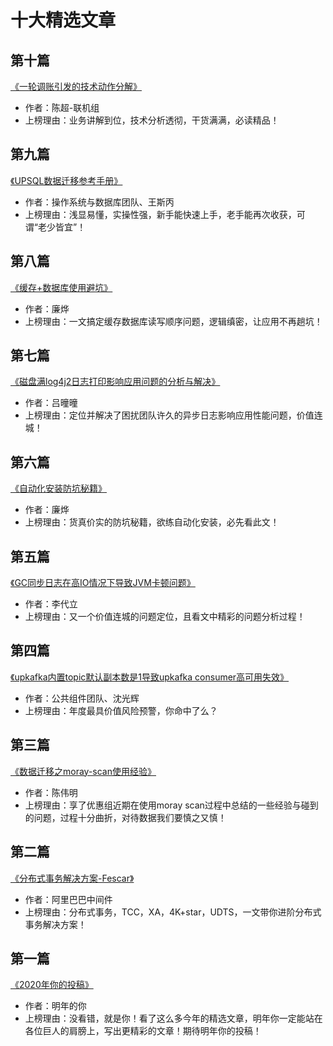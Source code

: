 # 十大精选文章
## 第十篇
[《一轮调账引发的技术动作分解》](https://upchat.95516.net/public/html/app/detail.html?id=8112)
* 作者：陈超-联机组
* 上榜理由：业务讲解到位，技术分析透彻，干货满满，必读精品！

## 第九篇
[《UPSQL数据迁移参考手册》](https://upchat.95516.net/public/html/app/detail.html?id=7687)
* 作者：操作系统与数据库团队、王斯丙
* 上榜理由：浅显易懂，实操性强，新手能快速上手，老手能再次收获，可谓“老少皆宜”！

## 第八篇
[《缓存+数据库使用避坑》](https://upchat.95516.net/public/html/app/detail.html?id=7828)
* 作者：廉烨
* 上榜理由：一文搞定缓存数据库读写顺序问题，逻辑缜密，让应用不再趟坑！

## 第七篇
[《磁盘满log4j2日志打印影响应用问题的分析与解决》](https://upchat.95516.net/public/html/app/detail.html?id=7379)
* 作者：吕曈曈
* 上榜理由：定位并解决了困扰团队许久的异步日志影响应用性能问题，价值连城！

## 第六篇
[《自动化安装防坑秘籍》](https://upchat.95516.net/public/html/app/detail.html?id=8160)
* 作者：廉烨
* 上榜理由：货真价实的防坑秘籍，欲练自动化安装，必先看此文！

## 第五篇
[《GC同步日志在高IO情况下导致JVM卡顿问题》](https://upchat.95516.net/public/html/app/detail.html?id=6620)
* 作者：李代立
* 上榜理由：又一个价值连城的问题定位，且看文中精彩的问题分析过程！

## 第四篇
[《upkafka内置topic默认副本数是1导致upkafka consumer高可用失效》](https://upchat.95516.net/public/html/app/detail.html?id=8235)
* 作者：公共组件团队、沈光辉
* 上榜理由：年度最具价值风险预警，你命中了么？

## 第三篇
[《数据迁移之moray-scan使用经验》](https://upchat.95516.net/public/html/app/detail.html?id=8112)
* 作者：陈伟明
* 上榜理由：享了优惠组近期在使用moray scan过程中总结的一些经验与碰到的问题，过程十分曲折，对待数据我们要慎之又慎！

## 第二篇
[《分布式事务解决方案-Fescar》](https://mp.weixin.qq.com/s/6Tg0hUtrZLm3kXKyBsqNkg)
* 作者：阿里巴巴中间件
* 上榜理由：分布式事务，TCC，XA，4K+star，UDTS，一文带你进阶分布式事务解决方案！

## 第一篇
[《2020年你的投稿》](#)
* 作者：明年的你
* 上榜理由：没看错，就是你！看了这么多今年的精选文章，明年你一定能站在各位巨人的肩膀上，写出更精彩的文章！期待明年你的投稿！
